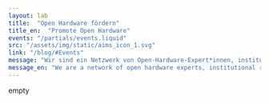 ```yaml
---
layout: lab
title:  "Open Hardware fördern"
title_en:  "Promote Open Hardware"
events: "/partials/events.liquid"
src: "/assets/img/static/aims_icon_1.svg"
link: "/blog/#Events"
message: "Wir sind ein Netzwerk von Open-Hardware-Expert*innen, institutionellen Vertreter*innen und politischen Entscheidungstragenden, die sich für die Förderung von Open Hardware einsetzen."
message_en: "We are a network of open hardware experts, institutional representatives, and policy makers working to promote open hardware."
---
```

empty
